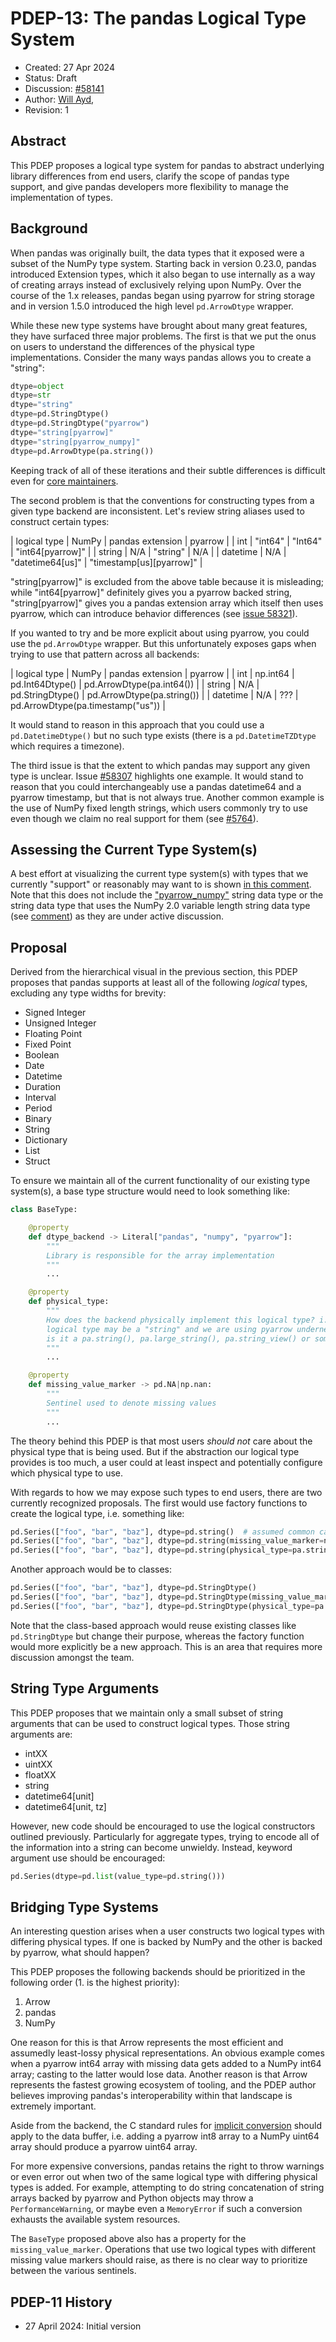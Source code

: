 # PDEP-13: The pandas Logical Type System

- Created: 27 Apr 2024
- Status: Draft
- Discussion: [#58141](https://github.com/pandas-dev/pandas/issues/58141)
- Author: [Will Ayd](https://github.com/willayd),
- Revision: 1

## Abstract

This PDEP proposes a logical type system for pandas to abstract underlying library differences from end users, clarify the scope of pandas type support, and give pandas developers more flexibility to manage the implementation of types.

## Background

When pandas was originally built, the data types that it exposed were a subset of the NumPy type system. Starting back in version 0.23.0, pandas introduced Extension types, which it also began to use internally as a way of creating arrays instead of exclusively relying upon NumPy. Over the course of the 1.x releases, pandas began using pyarrow for string storage and in version 1.5.0 introduced the high level ``pd.ArrowDtype`` wrapper.

While these new type systems have brought about many great features, they have surfaced three major problems. The first is that we put the onus on users to understand the differences of the physical type implementations. Consider the many ways pandas allows you to create a "string":

```python
dtype=object
dtype=str
dtype="string"
dtype=pd.StringDtype()
dtype=pd.StringDtype("pyarrow")
dtype="string[pyarrow]"
dtype="string[pyarrow_numpy]"
dtype=pd.ArrowDtype(pa.string())
```

Keeping track of all of these iterations and their subtle differences is difficult even for [core maintainers](https://github.com/pandas-dev/pandas/issues/58321).

The second problem is that the conventions for constructing types from a given type backend are inconsistent. Let's review string aliases used to construct certain types:

| logical type | NumPy   | pandas extension | pyarrow                  |
| int          | "int64" | "Int64"          | "int64[pyarrow]"         |
| string       | N/A     | "string"         | N/A                      |
| datetime     | N/A     | "datetime64[us]" | "timestamp[us][pyarrow]" |

"string[pyarrow]" is excluded from the above table because it is misleading; while "int64[pyarrow]" definitely gives you a pyarrow backed string, "string[pyarrow]" gives you a pandas extension array which itself then uses pyarrow, which can introduce behavior differences (see [issue 58321](https://github.com/pandas-dev/pandas/issues/58321)).

If you wanted to try and be more explicit about using pyarrow, you could use the ``pd.ArrowDtype`` wrapper. But this unfortunately exposes gaps when trying to use that pattern across all backends:

| logical type | NumPy    | pandas extension | pyarrow                           |
| int          | np.int64 | pd.Int64Dtype()  | pd.ArrowDtype(pa.int64())         |
| string       | N/A      | pd.StringDtype() | pd.ArrowDtype(pa.string())        |
| datetime     | N/A      | ???              | pd.ArrowDtype(pa.timestamp("us")) |

It would stand to reason in this approach that you could use a ``pd.DatetimeDtype()`` but no such type exists (there is a ``pd.DatetimeTZDtype`` which requires a timezone).

The third issue is that the extent to which pandas may support any given type is unclear. Issue [#58307](https://github.com/pandas-dev/pandas/issues/58307) highlights one example. It would stand to reason that you could interchangeably use a pandas datetime64 and a pyarrow timestamp, but that is not always true. Another common example is the use of NumPy fixed length strings, which users commonly try to use even though we claim no real support for them (see [#5764](https://github.com/pandas-dev/pandas/issues/57645)).

## Assessing the Current Type System(s)

A best effort at visualizing the current type system(s) with types that we currently "support" or reasonably may want to is shown [in this comment](https://github.com/pandas-dev/pandas/issues/58141#issuecomment-2047763186). Note that this does not include the ["pyarrow_numpy"](https://github.com/pandas-dev/pandas/pull/58451) string data type or the string data type that uses the NumPy 2.0 variable length string data type (see [comment](https://github.com/pandas-dev/pandas/issues/57073#issuecomment-2080798081)) as they are under active discussion.

## Proposal

Derived from the hierarchical visual in the previous section, this PDEP proposes that pandas supports at least all of the following _logical_ types, excluding any type widths for brevity:

  - Signed Integer
  - Unsigned Integer
  - Floating Point
  - Fixed Point
  - Boolean
  - Date
  - Datetime
  - Duration
  - Interval
  - Period
  - Binary
  - String
  - Dictionary
  - List
  - Struct

To ensure we maintain all of the current functionality of our existing type system(s), a base type structure would need to look something like:

```python
class BaseType:

    @property
    def dtype_backend -> Literal["pandas", "numpy", "pyarrow"]:
        """
        Library is responsible for the array implementation
        """
        ...

    @property
    def physical_type:
        """
        How does the backend physically implement this logical type? i.e. our
        logical type may be a "string" and we are using pyarrow underneath -
        is it a pa.string(), pa.large_string(), pa.string_view() or something else?
        """
        ...

    @property
    def missing_value_marker -> pd.NA|np.nan:
        """
        Sentinel used to denote missing values
        """
        ...
```

The theory behind this PDEP is that most users _should not_ care about the physical type that is being used. But if the abstraction our logical type provides is too much, a user could at least inspect and potentially configure which physical type to use.

With regards to how we may expose such types to end users, there are two currently recognized proposals. The first would use factory functions to create the logical type, i.e. something like:

```python
pd.Series(["foo", "bar", "baz"], dtype=pd.string()  # assumed common case
pd.Series(["foo", "bar", "baz"], dtype=pd.string(missing_value_marker=np.nan)
pd.Series(["foo", "bar", "baz"], dtype=pd.string(physical_type=pa.string_view())
```

Another approach would be to classes:

```python
pd.Series(["foo", "bar", "baz"], dtype=pd.StringDtype()
pd.Series(["foo", "bar", "baz"], dtype=pd.StringDtype(missing_value_marker=np.nan)
pd.Series(["foo", "bar", "baz"], dtype=pd.StringDtype(physical_type=pa.string_view())
```
Note that the class-based approach would reuse existing classes like ``pd.StringDtype`` but change their purpose, whereas the factory function would more explicitly be a new approach. This is an area that requires more discussion amongst the team.

## String Type Arguments

This PDEP proposes that we maintain only a small subset of string arguments that can be used to construct logical types. Those string arguments are:

  - intXX
  - uintXX
  - floatXX
  - string
  - datetime64[unit]
  - datetime64[unit, tz]

However, new code should be encouraged to use the logical constructors outlined previously. Particularly for aggregate types, trying to encode all of the information into a string can become unwieldy. Instead, keyword argument use should be encouraged:

```python
pd.Series(dtype=pd.list(value_type=pd.string()))
```

## Bridging Type Systems

An interesting question arises when a user constructs two logical types with differing physical types. If one is backed by NumPy and the other is backed by pyarrow, what should happen?

This PDEP proposes the following backends should be prioritized in the following order (1. is the highest priority):

  1. Arrow
  2. pandas
  3. NumPy

One reason for this is that Arrow represents the most efficient and assumedly least-lossy physical representations. An obvious example comes when a pyarrow int64 array with missing data gets added to a NumPy int64 array; casting to the latter would lose data. Another reason is that Arrow represents the fastest growing ecosystem of tooling, and the PDEP author believes improving pandas's interoperability within that landscape is extremely important.

Aside from the backend, the C standard rules for [implicit conversion](https://en.cppreference.com/w/c/language/conversion) should apply to the data buffer, i.e. adding a pyarrow int8 array to a NumPy uint64 array should produce a pyarrow uint64 array.

For more expensive conversions, pandas retains the right to throw warnings or even error out when two of the same logical type with differing physical types is added. For example, attempting to do string concatenation of string arrays backed by pyarrow and Python objects may throw a ``PerformanceWarning``, or maybe even a ``MemoryError`` if such a conversion exhausts the available system resources.

The ``BaseType`` proposed above also has a property for the ``missing_value_marker``. Operations that use two logical types with different missing value markers should raise, as there is no clear way to prioritize between the various sentinels.

## PDEP-11 History

- 27 April 2024: Initial version
